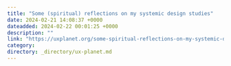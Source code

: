 ```yaml
---
title: "Some (spiritual) reflections on my systemic design studies"
date: 2024-02-21 14:08:37 +0000
dateadded: 2024-02-22 00:01:25 +0000
description: ""
link: "https://uxplanet.org/some-spiritual-reflections-on-my-systemic-design-studies-9e42fb738384?source=rss----819cc2aaeee0---4"
category:
directory: _directory/ux-planet.md
---
```

